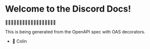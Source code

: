 # Welcome to the Discord Docs!

👾👾👾👾👾👾👾👾👾👾👾👾👾👾👾👾👾👾

This is being generated from the OpenAPI spec with OAS decorators.

- 👋 Colin